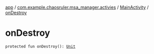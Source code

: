 [app](../../index.md) / [com.example.chaosruler.msa_manager.activies](../index.md) / [MainActivity](index.md) / [onDestroy](.)

# onDestroy

`protected fun onDestroy(): `[`Unit`](https://kotlinlang.org/api/latest/jvm/stdlib/kotlin/-unit/index.html)